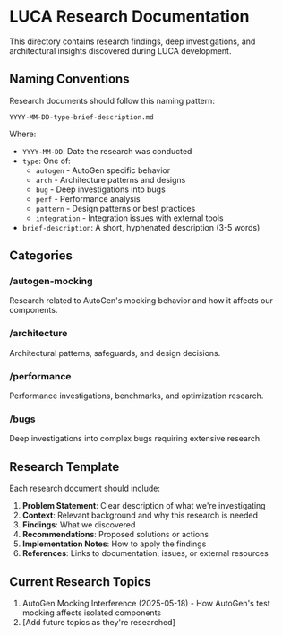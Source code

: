 # LUCA Research Documentation

This directory contains research findings, deep investigations, and architectural insights discovered during LUCA development.

## Naming Conventions

Research documents should follow this naming pattern:
```
YYYY-MM-DD-type-brief-description.md
```

Where:
- `YYYY-MM-DD`: Date the research was conducted
- `type`: One of:
  - `autogen` - AutoGen specific behavior
  - `arch` - Architecture patterns and designs
  - `bug` - Deep investigations into bugs
  - `perf` - Performance analysis
  - `pattern` - Design patterns or best practices
  - `integration` - Integration issues with external tools
- `brief-description`: A short, hyphenated description (3-5 words)

## Categories

### /autogen-mocking
Research related to AutoGen's mocking behavior and how it affects our components.

### /architecture
Architectural patterns, safeguards, and design decisions.

### /performance
Performance investigations, benchmarks, and optimization research.

### /bugs
Deep investigations into complex bugs requiring extensive research.

## Research Template

Each research document should include:

1. **Problem Statement**: Clear description of what we're investigating
2. **Context**: Relevant background and why this research is needed
3. **Findings**: What we discovered
4. **Recommendations**: Proposed solutions or actions
5. **Implementation Notes**: How to apply the findings
6. **References**: Links to documentation, issues, or external resources

## Current Research Topics

1. AutoGen Mocking Interference (2025-05-18) - How AutoGen's test mocking affects isolated components
2. [Add future topics as they're researched]